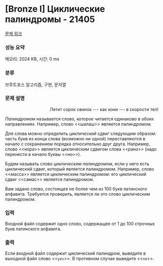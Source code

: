 # [Bronze I] Циклические палиндромы - 21405 

[문제 링크](https://www.acmicpc.net/problem/21405) 

### 성능 요약

메모리: 2024 KB, 시간: 0 ms

### 분류

브루트포스 알고리즘, 구현, 문자열

### 문제 설명

<p style="text-align: right;">Летит сорок свинок --- как кони --- в скорости тел!</p>

<p><em>Палиндромом</em> называется слово, которое читается одинаково в обоих направлениях. Например, слово <<шалаш>> является палиндромом. </p>

<p>Для слова можно определить <em>циклический сдвиг</em> следующим образом: часть букв из конца слова (возможно ни одной) переставляются в начало с сохранением порядка относительно друг друга. Например, слово <<нора>> является циклическим сдвигом слова <<рано>> (надо перенести в начало буквы <<но>>).</p>

<p>Будем называть слово <em>циклическим палиндромом</em>, если у него есть циклический сдвиг, который является палиндромом. Например, слово <<масса>> является циклическим палиндромом: его циклический сдвиг <<самас>> является палиндромом. </p>

<p>Вам задано слово, состоящее не более чем из 100 букв латинского алфавита. Требуется проверить, является ли это слово циклическим палиндромом.</p>

### 입력 

 <p>Входной файл содержит одно слово, содержащее от 1 до 100 строчных букв латинского алфавита.</p>

### 출력 

 <p>Если входной файл содержит циклический палиндром, выведите в выходной файл слово <<<code>yes</code>>>. В противном случае выведите <<<code>no</code>>>.</p>

